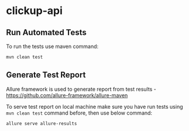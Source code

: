 # clickup-api

## Run Automated Tests
To run the tests use maven command:
```  
mvn clean test  
```  

## Generate Test Report
Allure framework is used to generate report from test results - https://github.com/allure-framework/allure-maven

To serve test report on local machine make sure you have run tests using `mvn clean test` command before, then use below command:
```  
allure serve allure-results
```
